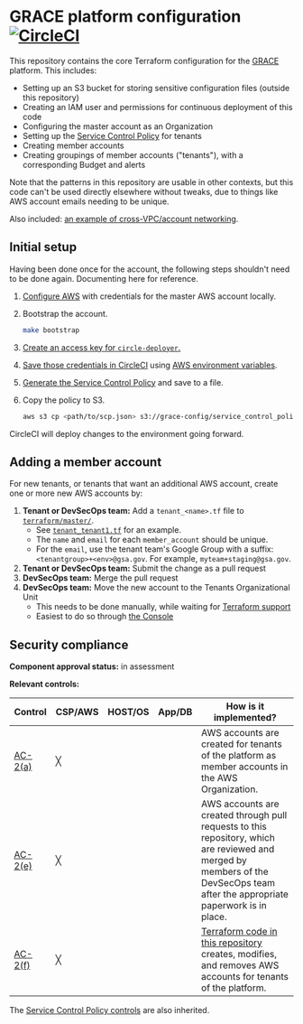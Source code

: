 # GRACE platform configuration [![CircleCI](https://circleci.com/gh/GSA/grace-core.svg?style=svg&circle-token=d0bdc1c9e646280312a4a8254f7c8d4698c8729f)](https://circleci.com/gh/GSA/grace-core)

This repository contains the core Terraform configuration for the [GRACE](https://github.com/gsa/devsecops#readme) platform. This includes:

* Setting up an S3 bucket for storing sensitive configuration files (outside this repository)
* Creating an IAM user and permissions for continuous deployment of this code
* Configuring the master account as an Organization
* Setting up the [Service Control Policy](https://github.com/GSA/security-benchmarks/tree/master/scp) for tenants
* Creating member accounts
* Creating groupings of member accounts ("tenants"), with a corresponding Budget and alerts

Note that the patterns in this repository are usable in other contexts, but this code can't be used directly elsewhere without tweaks, due to things like AWS account emails needing to be unique.

Also included: [an example of cross-VPC/account networking](terraform/networking).

## Initial setup

Having been done once for the account, the following steps shouldn't need to be done again. Documenting here for reference.

1. [Configure AWS](https://www.terraform.io/docs/providers/aws/#authentication) with credentials for the master AWS account locally.
1. Bootstrap the account.

    ```sh
    make bootstrap
    ```

1. [Create an access key for `circle-deployer`.](https://console.aws.amazon.com/iam/home#/users/circle-deployer?section=security_credentials)
1. [Save those credentials in CircleCI](https://circleci.com/gh/GSA/grace-core/edit#env-vars) using [AWS environment variables](https://www.terraform.io/docs/providers/aws/#environment-variables).
1. [Generate the Service Control Policy](https://github.com/GSA/security-benchmarks/tree/master/scp) and save to a file.
1. Copy the policy to S3.

    ```sh
    aws s3 cp <path/to/scp.json> s3://grace-config/service_control_policy.json
    ```

CircleCI will deploy changes to the environment going forward.

## Adding a member account

For new tenants, or tenants that want an additional AWS account, create one or more new AWS accounts by:

1. **Tenant or DevSecOps team:** Add a `tenant_<name>.tf` file to [`terraform/master/`](terraform/master).
    * See [`tenant_tenant1.tf`](terraform/master/tenant_tenant1.tf) for an example.
    * The `name` and `email` for each `member_account` should be unique.
    * For the `email`, use the tenant team's Google Group with a suffix: `<tenantgroup>+<env>@gsa.gov`. For example, `myteam+staging@gsa.gov`.
1. **Tenant or DevSecOps team:** Submit the change as a pull request
1. **DevSecOps team:** Merge the pull request
1. **DevSecOps team:** Move the new account to the Tenants Organizational Unit
    * This needs to be done manually, while waiting for [Terraform support](https://github.com/terraform-providers/terraform-provider-aws/pull/4405)
    * Easiest to do so through [the Console](https://console.aws.amazon.com/organizations/home)

## Security compliance

**Component approval status:** in assessment

**Relevant controls:**

Control | CSP/AWS | HOST/OS | App/DB | How is it implemented?
--- | --- | --- | --- | ---
[AC-2(a)](https://nvd.nist.gov/800-53/Rev4/control/AC-2) | ╳ | | | AWS accounts are created for tenants of the platform as member accounts in the AWS Organization.
[AC-2(e)](https://nvd.nist.gov/800-53/Rev4/control/AC-2) | ╳ | | | AWS accounts are created through pull requests to this repository, which are reviewed and merged by members of the DevSecOps team after the appropriate paperwork is in place.
[AC-2(f)](https://nvd.nist.gov/800-53/Rev4/control/AC-2) | ╳ | | | [Terraform code in this repository](terraform/master/members.tf) creates, modifies, and removes AWS accounts for tenants of the platform.

The [Service Control Policy controls](https://github.com/GSA/security-benchmarks/tree/master/scp#compliance-information) are also inherited.
